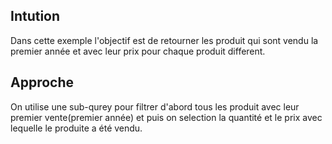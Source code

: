 ## Intution

Dans cette exemple l'objectif est de retourner les produit qui sont vendu la premier année et avec leur prix pour chaque produit different.

## Approche

On utilise une sub-qurey pour filtrer d'abord tous les produit avec leur premier vente(premier année) et puis on selection la quantité et le prix avec lequelle le produite a été vendu.
